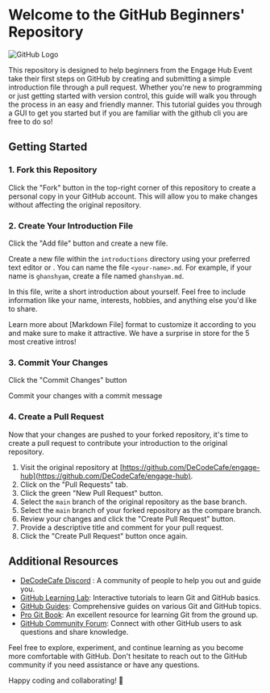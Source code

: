 # Welcome to the GitHub Beginners' Repository

![GitHub Logo](https://github.githubassets.com/images/modules/logos_page/Octocat.png)

This repository is designed to help beginners from the Engage Hub Event take their first steps on GitHub by creating and submitting a simple introduction file through a pull request. Whether you're new to programming or just getting started with version control, this guide will walk you through the process in an easy and friendly manner. This tutorial guides you through a GUI to get you started but if you are familiar with the github cli you are free to do so!

## Getting Started

### 1. Fork this Repository

Click the "Fork" button in the top-right corner of this repository to create a personal copy in your GitHub account. This will allow you to make changes without affecting the original repository.

### 2. Create Your Introduction File

Click the "Add file" button and create a new file.

Create a new file within the `introductions` directory using your preferred text editor or . You can name the file `<your-name>.md`. For example, if your name is `ghanshyam`, create a file named `ghanshyam.md`.

In this file, write a short introduction about yourself. Feel free to include information like your name, interests, hobbies, and anything else you'd like to share.

Learn more about [Markdown File] format to customize it according to you and make sure to make it attractive.
We have a surprise in store for the 5 most creative intros!

### 3. Commit Your Changes

Click the "Commit Changes" button

Commit your changes with a  commit message


### 4. Create a Pull Request

Now that your changes are pushed to your forked repository, it's time to create a pull request to contribute your introduction to the original repository.

1. Visit the original repository at [https://github.com/DeCodeCafe/engage-hub](https://github.com/DeCodeCafe/engage-hub).
2. Click on the "Pull Requests" tab.
3. Click the green "New Pull Request" button.
4. Select the `main` branch of the original repository as the base branch.
5. Select the `main` branch of your forked repository as the compare branch.
6. Review your changes and click the "Create Pull Request" button.
7. Provide a descriptive title and comment for your pull request.
8. Click the "Create Pull Request" button once again.

## Additional Resources
- [DeCodeCafe Discord](https://discord.com/invite/4ScQzUQc35) : A community of people to help you out and guide you.
- [GitHub Learning Lab](https://github.com/apps/github-learning-lab/): Interactive tutorials to learn Git and GitHub basics.
- [GitHub Guides](https://guides.github.com/): Comprehensive guides on various Git and GitHub topics.
- [Pro Git Book](https://git-scm.com/book/en/v2): An excellent resource for learning Git from the ground up.
- [GitHub Community Forum](https://github.community/): Connect with other GitHub users to ask questions and share knowledge.

Feel free to explore, experiment, and continue learning as you become more comfortable with GitHub. Don't hesitate to reach out to the GitHub community if you need assistance or have any questions.

Happy coding and collaborating! 🚀
